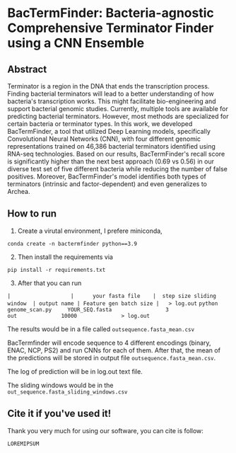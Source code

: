 # BacTermFinder: Bacteria-agnostic Comprehensive Terminator Finder using a CNN Ensemble

## Abstract 
Terminator is a region in the DNA that ends the transcription process. Finding bacterial terminators will lead to a better understanding of how bacteria's transcription works. This might facilitate bio-engineering and support bacterial genomic studies. Currently, multiple tools are available for predicting bacterial terminators. However, most methods are specialized for certain bacteria or terminator types. In this work, we developed BacTermFinder, a tool that utilized Deep Learning models, specifically Convolutional Neural Networks (CNN), with four different genomic representations trained on 46,386 bacterial terminators identified using RNA-seq technologies. Based on our results, BacTermFinder's recall score is significantly higher than the next best approach (0.69 vs 0.56) in our diverse test set of five different bacteria while reducing the number of false positives. Moreover, BacTermFinder's model identifies both types of terminators (intrinsic and factor-dependent) and even generalizes to Archea. 

## How to run 
1. Create a virutal environment, I prefere miniconda,

`conda create -n bactermfinder python==3.9`

2. Then install the requirements via 

`pip install -r requirements.txt`

3. After that you can run 

`|        	         |      your fasta file    |  step size sliding window  | output name | Feature gen batch size |   > log.out`
`python genome_scan.py     YOUR_SEQ.fasta                 3 		                  out              10000              > log.out`

The results would be in a file called `outsequence.fasta_mean.csv`

BacTermfinder will encode sequence to 4 different encodings (binary, ENAC, NCP, PS2) and run CNNs for each of them. After that, the mean of the predictions will be stored in output file  `outsequence.fasta_mean.csv`.

The log of prediction will be in log.out text file. 

The sliding windows would be in the `out_sequence.fasta_sliding_windows.csv`

## Cite it if you've used it!
Thank you very much for using our software, you can cite is follow: 

`LOREMIPSUM`
